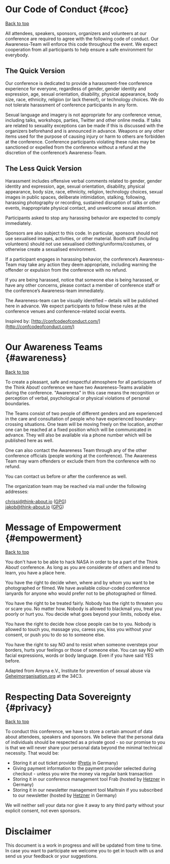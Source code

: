 # Our Code of Conduct {#coc}

[Back to top](#)

All attendees, speakers, sponsors, organizers and volunteers at our conference
are required to agree with the following code of conduct. Our Awareness-Team
will enforce this code throughout the event. We expect cooperation from all
participants to help ensure a safe environment for everybody.

## The Quick Version

Our conference is dedicated to provide a harassment-free conference experience
for everyone, regardless of gender, gender identity and expression, age, sexual
orientation, disability, physical appearance, body size, race, ethnicity,
religion (or lack thereof), or technology choices. We do not tolerate
harassment of conference participants in any form.

Sexual language and imagery is not appropriate for any conference venue,
including talks, workshops, parties, Twitter and other online media.  If talks
are related to sexuality exceptions can be made if this is discussed with the
organizers beforehand and is announced in advance. Weapons or any other items
used for the purpose of causing injury or harm to others are forbidden at the
conference. Conference participants violating these rules may be sanctioned or
expelled from the conference without a refund at the discretion of the
conference’s Awareness-Team.

## The Less Quick Version

Harassment includes offensive verbal comments related to gender, gender
identity and expression, age, sexual orientation, disability, physical
appearance, body size, race, ethnicity, religion, technology choices, sexual
images in public spaces, deliberate intimidation, stalking, following,
harassing photography or recording, sustained disruption of talks or other
events, inappropriate physical contact, and unwelcome sexual attention.

Participants asked to stop any harassing behavior are expected to comply immediately.

Sponsors are also subject to this code. In particular,
sponsors should not use sexualised images, activities, or other material. Booth
staff (including volunteers) should not use sexualised
clothing/uniforms/costumes, or otherwise create a sexualised environment.

If a participant engages in harassing behavior, the conference’s Awareness-Team
may take any action they deem appropriate, including warning the offender or
expulsion from the conference with no refund.

If you are being harassed, notice that someone else is being harassed, or have
any other concerns, please contact a member of conference staff or the
conference’s Awareness-team immediately.

The Awareness-team can be visually identified – details will be published here
in advance.  We expect participants to follow these rules at the conference
venues and conference-related social events.

Inspired by: [http://confcodeofconduct.com/](http://confcodeofconduct.com/)

# Our Awareness Teams {#awareness}

[Back to top](#)

To create a pleasant, safe and respectful atmosphere for all participants of
the Think About!  conference we have two Awareness-Teams available during the
conference.  "Awareness" in this case means the recognition or perception of
verbal, psychological or physical violations of personal boundaries.

The Teams consist of two people of different genders and are experienced in the
care and consultation of people who have experienced boundary-crossing
situations.  One team will be moving freely on the location, another one can be
reached at a fixed position which will be communicated in advance. They will
also be available via a phone number which will be published here as well.

One can also contact the Awareness Team through any of the other conference officials (people working at the conference). The Awareness Team may warn offenders or exclude them from the conference with no refund.

You can contact us before or after the conference as well.

The organization team may be reached via mail under the following addresses:

[chrissi@think-about.io](mailto:chrissi@think-about.io) ([GPG](/assets/chrissi.asc))  
[jakob@think-about.io](mailto:jakob@think-about.io) ([GPG](/assets/jakob.asc))  

# Message of Empowerment {#empowerment}

[Back to top](#)

You don't have to be able to hack NASA in order to be a part of the Think About! conference. As long as you are considerate of others and intend to learn, you have a place here. 

You have the right to decide when, where and by
whom you want to be photographed or filmed. We have available colour-coded conference lanyards for anyone who would prefer not to be photographed or filmed.

You have the right to be treated fairly. Nobody has the right to threaten you or scare you. No matter how. Nobody is allowed to blackmail you, treat you
poorly or hurt you. You decide what goes beyond your limits, nobody else.

You have the right to decide how close people can be to you. Nobody is allowed to touch you, massage you, caress you, kiss you without your consent, or push you to do so to someone else.

You have the right to say NO and to resist when someone oversteps your borders, hurts your feelings or those of someone else. You can say NO with facial
expressions, words or body language. Even if you have said YES before.

Adapted from Amyna e.V., Institute for prevention of sexual abuse via
[Geheimorganisation.org](http://diversity.geheim.org/) at the 34C3. 

# Respecting Data Sovereignty {#privacy}

[Back to top](#)

To conduct this conference, we have to store a certain amount of data about
attendees, speakers and sponsors. We believe that the personal data of
individuals should be respected as a private good - so our promise to you is
that we will never share your personal data beyond the minimal technical
necessity. That would be:

* Storing it at out ticket provider ([Pretix](https://pretix.eu) in Germany)
* Giving payment information to the payment provider selected during checkout
  \- unless you wire the money via regular bank transaction
* Storing it in our conference management tool Frab (hosted by
  [Hetzner](https://hetzner.de) in Germany)
* Storing it in our newsletter management tool Mailtrain if you subscribed to
  our newsletter (hosted by [Hetzner](https://hetzner.de) in Germany)

We will neither sell your data nor give it away to any third party without your explicit consent, not even sponsors.

# Disclaimer

This document is a work in progress and will be updated from time to time.  In
case you want to participate we welcome you to get in touch with us and send us
your feedback or your suggestions.
